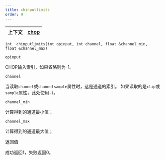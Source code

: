 ```yaml
---
title: chinputlimits
order: 9
---
```

| 上下文 | [chop](../contexts/chop.html) |
| --- | --- |

`int  chinputlimits(int opinput, int channel, float &channel_min, float &channel_max)`

`opinput`

CHOP输入索引，如果省略则为-1。

`channel`

当读取`channel`或`channelsample`属性时，这是通道的索引。
如果读取的是`clip`或`sample`属性，此处使用`-1`。

`channel_min`

计算得到的通道最小值；

`channel_max`

计算得到的通道最大值；

返回值

成功返回1，失败返回0。
